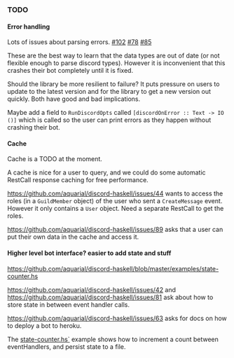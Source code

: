 
### TODO

#### Error handling

Lots of issues about parsing errors. [#102](https://github.com/aquarial/discord-haskell/issues/102) [#78](https://github.com/aquarial/discord-haskell/issues/78) [#85](https://github.com/aquarial/discord-haskell/issues/85)

These are the best way to learn that the data types are out of date (or not flexible enough to parse discord types). However it is inconvenient that this crashes their bot completely until it is fixed.

Should the library be more resilient to failure? It puts pressure on users to update to the latest version and for the library to get a new version out quickly. Both have good and bad implications.

Maybe add a field to `RunDiscordOpts` called `[discordOnError :: Text -> IO ()]` which is called so the user can print errors as they happen without crashing their bot.

#### Cache

Cache is a TODO at the moment.

A cache is nice for a user to query, and we could do some automatic RestCall response caching for free performance.

https://github.com/aquarial/discord-haskell/issues/44 wants to access the roles (in a `GuildMember` object) of the user who sent a `CreateMessage` event. However it only contains a `User` object. Need a separate RestCall to get the roles.

https://github.com/aquarial/discord-haskell/issues/89 asks that a user can put their own data in the cache and access it.

#### Higher level bot interface? easier to add state and stuff


https://github.com/aquarial/discord-haskell/blob/master/examples/state-counter.hs

https://github.com/aquarial/discord-haskell/issues/42 and https://github.com/aquarial/discord-haskell/issues/81 ask about how to store state in between event handler calls.

https://github.com/aquarial/discord-haskell/issues/63 asks for docs on how to deploy a bot to heroku.

The [state-counter.hs`](../examples/state-counter.hs) example shows how to increment a count between eventHandlers, and persist state to a file.
